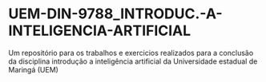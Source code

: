 # UEM-DIN-9788_INTRODUC.-A-INTELIGENCIA-ARTIFICIAL
Um repositório para os trabalhos e exercicios realizados para a conclusão da disciplina introdução a inteligência artificial da Universidade estadual de Maringá (UEM)
